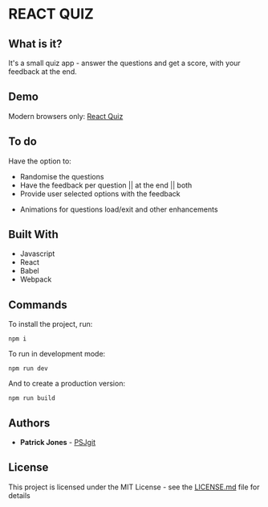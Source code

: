 # REACT QUIZ

## What is it?

It's a small quiz app - answer the questions and get a score, with your feedback at the end. 

## Demo

Modern browsers only: [React Quiz](https://psjgit.github.io/React-quiz/)

## To do

Have the option to: 
* Randomise the questions
* Have the feedback per question || at the end || both
* Provide user selected options with the feedback

+ Animations for questions load/exit and other enhancements

## Built With

* Javascript
* React
* Babel
* Webpack

## Commands

To install the project, run:

```
npm i
```

To run in development mode:

```
npm run dev
```

And to create a production version:

```
npm run build
```

## Authors

* **Patrick Jones** - [PSJgit](https://github.com/PSJgit)

## License

This project is licensed under the MIT License - see the [LICENSE.md](LICENSE.md) file for details

